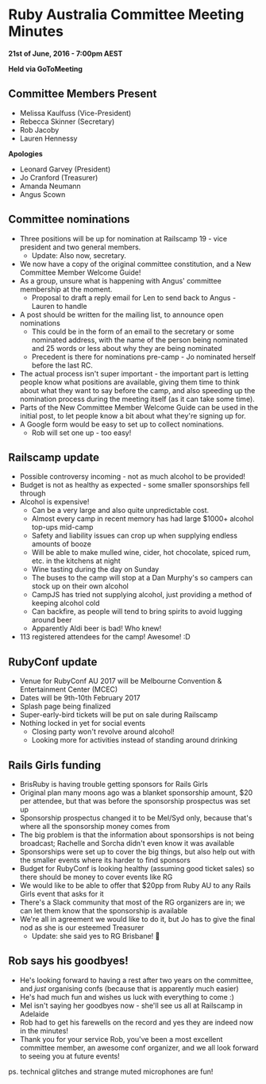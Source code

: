 # Ruby Australia Committee Meeting Minutes

**21st of June, 2016 - 7:00pm AEST**

**Held via GoToMeeting**

## Committee Members Present

* Melissa Kaulfuss (Vice-President)
* Rebecca Skinner (Secretary)
* Rob Jacoby
* Lauren Hennessy

**Apologies**

* Leonard Garvey (President)
* Jo Cranford (Treasurer)
* Amanda Neumann
* Angus Scown

## Committee nominations

* Three positions will be up for nomination at Railscamp 19 - vice president and two general members.
  * Update: Also now, secretary.
* We now have a copy of the original committee constitution, and a New Committee Member Welcome Guide!
* As a group, unsure what is happening with Angus' committee membership at the moment.
  * Proposal to draft a reply email for Len to send back to Angus - Lauren to handle
* A post should be written for the mailing list, to announce open nominations
  * This could be in the form of an email to the secretary or some nominated address, with the name of the person being nominated and 25 words or less about why they are being nominated
  * Precedent is there for nominations pre-camp - Jo nominated herself before the last RC.
* The actual process isn't super important - the important part is letting people know what positions are available, giving them time to think about what they want to say before the camp, and also speeding up the nomination process during the meeting itself (as it can take some time).
* Parts of the New Committee Member Welcome Guide can be used in the initial post, to let people know a bit about what they're signing up for.
* A Google form would be easy to set up to collect nominations.
  * Rob will set one up - too easy!

## Railscamp update

* Possible controversy incoming - not as much alcohol to be provided!
* Budget is not as healthy as expected - some smaller sponsorships fell through
* Alcohol is expensive!
  * Can be a very large and also quite unpredictable cost.
  * Almost every camp in recent memory has had large $1000+ alcohol top-ups mid-camp
  * Safety and liability issues can crop up when supplying endless amounts of booze
  * Will be able to make mulled wine, cider, hot chocolate, spiced rum, etc. in the kitchens at night
  * Wine tasting during the day on Sunday
  * The buses to the camp will stop at a Dan Murphy's so campers can stock up on their own alcohol
  * CampJS has tried not supplying alcohol, just providing a method of keeping alcohol cold
  * Can backfire, as people will tend to bring spirits to avoid lugging around beer
  * Apparently Aldi beer is bad! Who knew!
* 113 registered attendees for the camp! Awesome! :D

## RubyConf update

* Venue for RubyConf AU 2017 will be Melbourne Convention & Entertainment Center (MCEC)
* Dates will be 9th-10th February 2017
* Splash page being finalized
* Super-early-bird tickets will be put on sale during Railscamp
* Nothing locked in yet for social events
  * Closing party won't revolve around alcohol!
  * Looking more for activities instead of standing around drinking

## Rails Girls funding

* BrisRuby is having trouble getting sponsors for Rails Girls
* Original plan many moons ago was a blanket sponsorship amount, $20 per attendee, but that was before the sponsorship prospectus was set up
* Sponsorship prospectus changed it to be Mel/Syd only, because that's where all the sponsorship money comes from
* The big problem is that the information about sponsorships is not being broadcast; Rachelle and Sorcha didn't even know it was available
* Sponsorships were set up to cover the big things, but also help out with the smaller events where its harder to find sponsors
* Budget for RubyConf is looking healthy (assuming good ticket sales) so there should be money to cover events like RG
* We would like to be able to offer that $20pp from Ruby AU to any Rails Girls event that asks for it
* There's a Slack community that most of the RG organizers are in; we can let them know that the sponsorship is available
* We're all in agreement we would like to do it, but Jo has to give the final nod as she is our esteemed Treasurer
  * Update: she said yes to RG Brisbane! 💖

## Rob says his goodbyes!

* He's looking forward to having a rest after two years on the committee, and *just* organising confs (because that is apparently much easier)
* He's had much fun and wishes us luck with everything to come :)
* Mel isn't saying her goodbyes now - she'll see us all at Railscamp in Adelaide
* Rob had to get his farewells on the record and yes they are indeed now in the minutes!
* Thank you for your service Rob, you've been a most excellent committee member, an awesome conf organizer, and we all look forward to seeing you at future events!

ps. technical glitches and strange muted microphones are fun!
